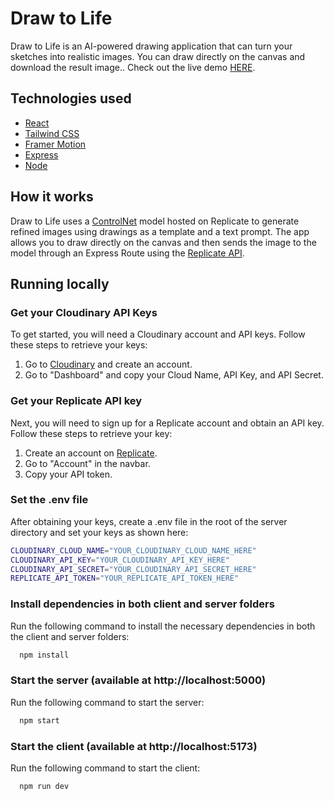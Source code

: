 
# Draw to Life

Draw to Life is an AI-powered drawing application that can turn your sketches into realistic images. You can draw directly on the canvas and download the result image.. Check out the live demo [HERE](https://draw-to-life.netlify.app/).

## Technologies used
 - [React](https://es.reactjs.org/)
 - [Tailwind CSS](https://tailwindcss.com/)
 - [Framer Motion](https://www.framer.com/motion/)
 - [Express](https://expressjs.com/)
 - [Node](https://nodejs.org/en/)

## How it works

Draw to Life uses a [ControlNet](https://github.com/lllyasviel/ControlNet) model hosted on Replicate to generate refined images using drawings as a template and a text prompt. The app allows you to draw directly on the canvas and then sends the image to the model through an Express Route using the [Replicate API](https://replicate.com/docs).

## Running locally

### Get your Cloudinary API Keys

To get started, you will need a Cloudinary account and API keys. Follow these steps to retrieve your keys:

1. Go to [Cloudinary](https://cloudinary.com/) and create an account.
2. Go to "Dashboard" and copy your Cloud Name, API Key, and API Secret.

### Get your Replicate API key

Next, you will need to sign up for a Replicate account and obtain an API key. Follow these steps to retrieve your key:

1. Create an account on [Replicate](https://replicate.com/).
2. Go to "Account" in the navbar.
3. Copy your API token.

### Set the .env file
After obtaining your keys, create a .env file in the root of the server directory and set your keys as shown here:

```bash
CLOUDINARY_CLOUD_NAME="YOUR_CLOUDINARY_CLOUD_NAME_HERE"
CLOUDINARY_API_KEY="YOUR_CLOUDINARY_API_KEY_HERE"
CLOUDINARY_API_SECRET="YOUR_CLOUDINARY_API_SECRET_HERE"
REPLICATE_API_TOKEN="YOUR_REPLICATE_API_TOKEN_HERE"
```

### Install dependencies in both client and server folders

Run the following command to install the necessary dependencies in both the client and server folders:

```bash
  npm install
```

### Start the server (available at http://localhost:5000)

Run the following command to start the server:

```bash
  npm start
```

### Start the client (available at http://localhost:5173)

Run the following command to start the client:

```bash
  npm run dev
```
